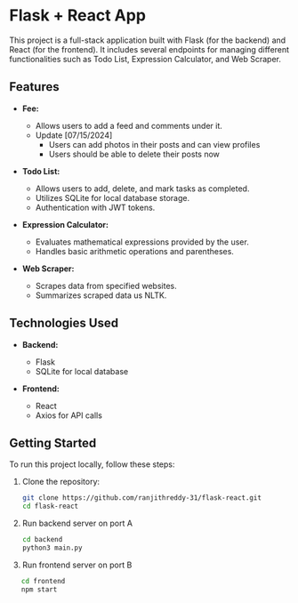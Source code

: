 # Flask + React App

This project is a full-stack application built with Flask (for the backend) and React (for the frontend). It includes several endpoints for managing different functionalities such as Todo List, Expression Calculator, and Web Scraper.

## Features
- **Fee:**
  - Allows users to add a feed and comments under it.
  - Update [07/15/2024]
    - Users can add photos in their posts and can view profiles
    - Users should be able to delete their posts now
    
- **Todo List:**
  - Allows users to add, delete, and mark tasks as completed.
  - Utilizes SQLite for local database storage.
  - Authentication with JWT tokens.

- **Expression Calculator:**
  - Evaluates mathematical expressions provided by the user.
  - Handles basic arithmetic operations and parentheses.

- **Web Scraper:**
  - Scrapes data from specified websites.
  - Summarizes scraped data us NLTK.

## Technologies Used

- **Backend:**
  - Flask
  - SQLite for local database

- **Frontend:**
  - React
  - Axios for API calls

## Getting Started

To run this project locally, follow these steps:

1. Clone the repository:
   ```bash
   git clone https://github.com/ranjithreddy-31/flask-react.git
   cd flask-react
2. Run backend server on port A
    ```bash
    cd backend
    python3 main.py
3. Run frontend server on port B
 ```bash
    cd frontend
    npm start
